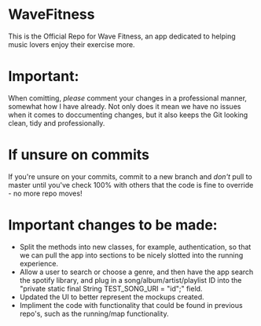 # WaveFitness
This is the Official Repo for Wave Fitness, an app dedicated to helping music lovers enjoy their exercise more.

# Important:
When comitting, *please* comment your changes in a professional manner, somewhat how I have already. Not only does it mean we have no issues when it comes to doccumenting changes, but it also keeps the Git looking clean, tidy and professionally.

# If unsure on commits
If you're unsure on your commits, commit to a new branch and *don't* pull to master until you've check 100% with others that the code is fine to override - no more repo moves!

# Important changes to be made:
- Split the methods into new classes, for example, authentication, so that we can pull the app into sections to be nicely slotted into the running experience. 
- Allow a user to search or choose a genre, and then have the app search the spotify library, and plug in a song/album/artist/playlist ID into the "private static final String TEST_SONG_URI = "id";" field.
- Updated the UI to better represent the mockups created.
- Impliment the code with functionality that could be found in previous repo's, such as the running/map functionality.
